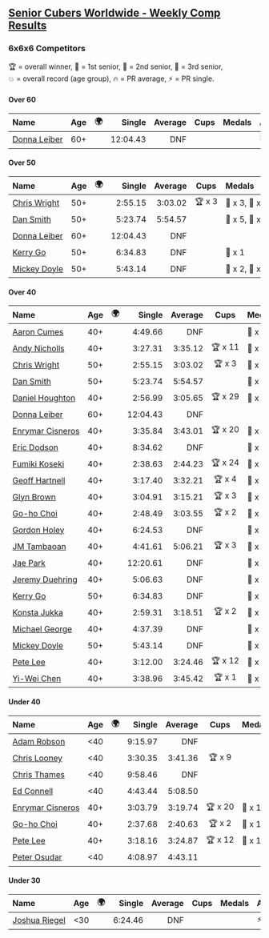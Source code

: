 <style>table {white-space: nowrap;}</style>
<link rel="stylesheet" type="text/css" href="/scw-comp/css/flags.css" />

## [Senior Cubers Worldwide - Weekly Comp Results](/scw-comp/results/)
### 6x6x6 Competitors

<span style="white-space: nowrap;">🏆 = overall winner</span>, <span style="white-space: nowrap;">🥇 = 1st senior</span>, <span style="white-space: nowrap;">🥈 = 2nd senior</span>, <span style="white-space: nowrap;">🥉 = 3rd senior</span>, <span style="white-space: nowrap;">💥 = overall record (age group)</span>, <span style="white-space: nowrap;">🔥 = PR average</span>, <span style="white-space: nowrap;">⚡ = PR single</span>.

#### Over 60

| Name | Age | 🌍 | Single | Average | Cups | Medals | Achievements |
| :-- | :--: | :--: | --: | --: | :--: | :-- | :-- |
| [Donna Leiber](../../persons/donna_leiber/666.md) | 60+ | <i class="flag flag-US" /> | 12:04.43 | DNF |  |  | 💥 x 3, ⚡ x 3 |

#### Over 50

| Name | Age | 🌍 | Single | Average | Cups | Medals | Achievements |
| :-- | :--: | :--: | --: | --: | :--: | :-- | :-- |
| [Chris Wright](../../persons/chris_wright/666.md) | 50+ | <i class="flag flag-GB" /> | 2:55.15 | 3:03.02 | 🏆 x 3 | 🥇 x 3, 🥈 x 3 | 💥 x 4, 🔥 x 3, ⚡ x 4 |
| [Dan Smith](../../persons/dan_smith/666.md) | 50+ | <i class="flag flag-US" /> | 5:23.74 | 5:54.57 |  | 🥇 x 5, 🥈 x 3, 🥉 x 7 | 💥 x 1, 🔥 x 1, ⚡ x 2 |
| [Donna Leiber](../../persons/donna_leiber/666.md) | 60+ | <i class="flag flag-US" /> | 12:04.43 | DNF |  |  | 💥 x 3, ⚡ x 3 |
| [Kerry Go](../../persons/kerry_go/666.md) | 50+ | <i class="flag flag-US" /> | 6:34.83 | DNF |  | 🥈 x 1 | ⚡ x 1 |
| [Mickey Doyle](../../persons/mickey_doyle/666.md) | 50+ | <i class="flag flag-US" /> | 5:43.14 | DNF |  | 🥇 x 2, 🥈 x 2, 🥉 x 1 | ⚡ x 4 |

#### Over 40

| Name | Age | 🌍 | Single | Average | Cups | Medals | Achievements |
| :-- | :--: | :--: | --: | --: | :--: | :-- | :-- |
| [Aaron Cumes](../../persons/aaron_cumes/666.md) | 40+ | <i class="flag flag-GB" /> | 4:49.66 | DNF |  | 🥈 x 1, 🥉 x 5 | ⚡ x 4 |
| [Andy Nicholls](../../persons/andy_nicholls/666.md) | 40+ | <i class="flag flag-GB" /> | 3:27.31 | 3:35.12 | 🏆 x 11 | 🥇 x 12, 🥈 x 1 | 💥 x 5, 🔥 x 2, ⚡ x 4 |
| [Chris Wright](../../persons/chris_wright/666.md) | 50+ | <i class="flag flag-GB" /> | 2:55.15 | 3:03.02 | 🏆 x 3 | 🥇 x 3, 🥈 x 3 | 💥 x 4, 🔥 x 3, ⚡ x 4 |
| [Dan Smith](../../persons/dan_smith/666.md) | 50+ | <i class="flag flag-US" /> | 5:23.74 | 5:54.57 |  | 🥇 x 5, 🥈 x 3, 🥉 x 7 | 💥 x 1, 🔥 x 1, ⚡ x 2 |
| [Daniel Houghton](../../persons/daniel_houghton/666.md) | 40+ | <i class="flag flag-CH" /> | 2:56.99 | 3:05.65 | 🏆 x 29 | 🥇 x 33, 🥈 x 3, 🥉 x 2 | 🔥 x 9, ⚡ x 11 |
| [Donna Leiber](../../persons/donna_leiber/666.md) | 60+ | <i class="flag flag-US" /> | 12:04.43 | DNF |  |  | 💥 x 3, ⚡ x 3 |
| [Enrymar Cisneros](../../persons/enrymar_cisneros/666.md) | 40+ | <i class="flag flag-VE" /> | 3:35.84 | 3:43.01 | 🏆 x 20 | 🥈 x 1 | 🔥 x 11, ⚡ x 10 |
| [Eric Dodson](../../persons/eric_dodson/666.md) | 40+ | <i class="flag flag-US" /> | 8:34.62 | DNF |  | 🥈 x 1 | ⚡ x 1 |
| [Fumiki Koseki](../../persons/fumiki_koseki/666.md) | 40+ | <i class="flag flag-JP" /> | 2:38.63 | 2:44.23 | 🏆 x 24 | 🥇 x 24 | 💥 x 2, 🔥 x 2, ⚡ x 2 |
| [Geoff Hartnell](../../persons/geoff_hartnell/666.md) | 40+ | <i class="flag flag-GB" /> | 3:17.40 | 3:32.21 | 🏆 x 4 | 🥇 x 20, 🥈 x 25, 🥉 x 2 | 🔥 x 6, ⚡ x 5 |
| [Glyn Brown](../../persons/glyn_brown/666.md) | 40+ | <i class="flag flag-GB" /> | 3:04.91 | 3:15.21 | 🏆 x 3 | 🥇 x 4, 🥈 x 11, 🥉 x 2 | 🔥 x 7, ⚡ x 6 |
| [Go-ho Choi](../../persons/go_ho_choi/666.md) | 40+ | <i class="flag flag-KR" /> | 2:48.49 | 3:03.55 | 🏆 x 2 | 🥇 x 1 | 💥 x 1, 🔥 x 2, ⚡ x 2 |
| [Gordon Holey](../../persons/gordon_holey/666.md) | 40+ | <i class="flag flag-US" /> | 6:24.53 | DNF |  | 🥈 x 2 | ⚡ x 2 |
| [JM Tambaoan](../../persons/jm_tambaoan/666.md) | 40+ | <i class="flag flag-PH" /> | 4:41.61 | 5:06.21 | 🏆 x 3 | 🥇 x 3, 🥈 x 14, 🥉 x 3 | 🔥 x 4, ⚡ x 4 |
| [Jae Park](../../persons/jae_park/666.md) | 40+ | <i class="flag flag-US" /> | 12:20.61 | DNF |  | 🥈 x 1 | ⚡ x 1 |
| [Jeremy Duehring](../../persons/jeremy_duehring/666.md) | 40+ | <i class="flag flag-US" /> | 5:06.63 | DNF |  | 🥉 x 1 | ⚡ x 2 |
| [Kerry Go](../../persons/kerry_go/666.md) | 50+ | <i class="flag flag-US" /> | 6:34.83 | DNF |  | 🥈 x 1 | ⚡ x 1 |
| [Konsta Jukka](../../persons/konsta_jukka/666.md) | 40+ | <i class="flag flag-FI" /> | 2:59.31 | 3:18.51 | 🏆 x 2 | 🥇 x 4, 🥈 x 7 | 🔥 x 7, ⚡ x 5 |
| [Michael George](../../persons/michael_george/666.md) | 40+ | <i class="flag flag-GB" /> | 4:37.39 | DNF |  | 🥉 x 4 | ⚡ x 7 |
| [Mickey Doyle](../../persons/mickey_doyle/666.md) | 50+ | <i class="flag flag-US" /> | 5:43.14 | DNF |  | 🥇 x 2, 🥈 x 2, 🥉 x 1 | ⚡ x 4 |
| [Pete Lee](../../persons/pete_lee/666.md) | 40+ | <i class="flag flag-GB" /> | 3:12.00 | 3:24.46 | 🏆 x 12 | 🥈 x 1, 🥉 x 1 | 🔥 x 14, ⚡ x 20 |
| [Yi-Wei Chen](../../persons/yi_wei_chen/666.md) | 40+ | <i class="flag flag-TW" /> | 3:38.96 | 3:45.42 | 🏆 x 1 | 🥇 x 3, 🥈 x 7, 🥉 x 7 | 🔥 x 4, ⚡ x 10 |

#### Under 40

| Name | Age | 🌍 | Single | Average | Cups | Medals | Achievements |
| :-- | :--: | :--: | --: | --: | :--: | :-- | :-- |
| [Adam Robson](../../persons/adam_robson/666.md) | <40 | <i class="flag flag-GB" /> | 9:15.97 | DNF |  |  | ⚡ x 1 |
| [Chris Looney](../../persons/chris_looney/666.md) | <40 | <i class="flag flag-US" /> | 3:30.35 | 3:41.36 | 🏆 x 9 |  | 🔥 x 4, ⚡ x 6 |
| [Chris Thames](../../persons/chris_thames/666.md) | <40 | <i class="flag flag-US" /> | 9:58.46 | DNF |  |  | ⚡ x 1 |
| [Ed Connell](../../persons/ed_connell/666.md) | <40 | <i class="flag flag-IE" /> | 4:43.44 | 5:08.50 |  |  | 🔥 x 1, ⚡ x 4 |
| [Enrymar Cisneros](../../persons/enrymar_cisneros/666.md) | 40+ | <i class="flag flag-VE" /> | 3:03.79 | 3:19.74 | 🏆 x 20 | 🥈 x 1 | 🔥 x 11, ⚡ x 10 |
| [Go-ho Choi](../../persons/go_ho_choi/666.md) | 40+ | <i class="flag flag-KR" /> | 2:37.68 | 2:40.63 | 🏆 x 2 | 🥇 x 1 | 💥 x 1, 🔥 x 2, ⚡ x 2 |
| [Pete Lee](../../persons/pete_lee/666.md) | 40+ | <i class="flag flag-GB" /> | 3:18.16 | 3:24.87 | 🏆 x 12 | 🥈 x 1, 🥉 x 1 | 🔥 x 14, ⚡ x 20 |
| [Peter Osudar](../../persons/peter_osudar/666.md) | <40 | <i class="flag flag-CA" /> | 4:08.97 | 4:43.11 |  |  | 🔥 x 1, ⚡ x 1 |

#### Under 30

| Name | Age | 🌍 | Single | Average | Cups | Medals | Achievements |
| :-- | :--: | :--: | --: | --: | :--: | :-- | :-- |
| [Joshua Riegel](../../persons/joshua_riegel/666.md) | <30 | <i class="flag flag-US" /> | 6:24.46 | DNF |  |  | ⚡ x 3 |


<!-- Global site tag (gtag.js) - Google Analytics -->
<script async src="https://www.googletagmanager.com/gtag/js?id=UA-86348435-3"></script>
<script>window.dataLayer = window.dataLayer || []; function gtag() {dataLayer.push(arguments);} gtag('js', new Date()); gtag('config', 'UA-86348435-3');</script>
